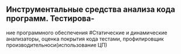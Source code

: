 ## Инструментальные средства анализа кода программ. Тестирова-
ние программного обеспечения
#Статические и динамические анализаторы, оценка покрытия кода тестами, профилировщик производительноси(использование ЦП)

